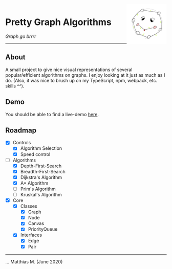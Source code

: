 <img align="right" src="media/graphs.png" width="125" height="125" />

# Pretty Graph Algorithms
_Graph go brrrr_

---

## About

A small project to give nice visual representations of several popular/efficient algorithms on graphs. I enjoy looking at it just as much as I do. (Also, it was nice to brush up on my TypeScript, npm, webpack, etc. skills ^^).

## Demo

You should be able to find a live-demo [here](https://mattmoony.github.io/pretty-graph-algorithms).

## Roadmap

* [x] Controls
  * [x] Algorithm Selection
  * [x] Speed control
* [ ] Algorithms
  * [x] Depth-First-Search
  * [x] Breadth-First-Search
  * [x] Dijkstra's Algorithm
  * [x] A* Algorithm
  * [ ] Prim's Algorithm
  * [ ] Kruskal's Algorithm
* [x] Core
  * [x] Classes
    * [x] Graph
    * [x] Node
    * [x] Canvas
    * [x] PriorityQueue
  * [x] Interfaces
    * [x] Edge
    * [x] Pair

---

... Matthias M. (June 2020)
